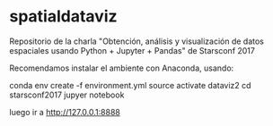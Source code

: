 # spatialdataviz
Repositorio de la charla "Obtención, análisis y visualización de datos espaciales usando Python + Jupyter + Pandas" de Starsconf 2017

Recomendamos instalar el ambiente con Anaconda, usando:

conda env create -f environment.yml
source activate dataviz2
cd starsconf2017
jupyer notebook

luego ir a http://127.0.0.1:8888
